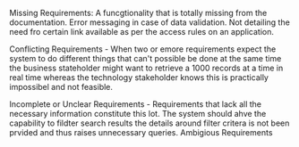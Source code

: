 Missing Requirements: A funcgtionality that is totally missing from the documentation. 
Error messaging in case of data validation. 
Not detailing the need fro certain link available as per the access rules on an application. 

Conflicting Requirements - When two or emore requirements expect the system to do different things that can't possible be done at the same time
the business stateholder might want to retrieve a 1000 records at a time in real time whereas the technology stakeholder knows this is practically impossibel and not feasible. 

Incomplete or Unclear Requirements - Requirements that lack all the necessary information constitute this lot. 
The system should ahve the capability to fildter search results the details around filter critera is not been prvided and thus raises unnecessary queries. 
Ambigious Requirements 